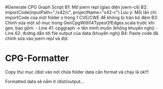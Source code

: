 #Generate CPG Graph Script
B1: Mở joern repl (giao diện joern-cli)
B2: importCode(inputPath="./x42/c", projectName="x42-c")
	Lưu ý: Mỗi lần chỉ importCode của một folder s trong 1 CVE/CWE để không bị tràn bộ đệm
B3: Chỉnh sửa một số mục trong GenCpgWith14TypesOfEdges.scala trước khi gen, bao gồm:
	- Line 41: cpggraph -> tên mình muốn (không khuyến nghị)
	- Line 62: đường dẫn tới file output của data (khuyến nghị)
B4: Paste code đã chỉnh sửa vào joern repl và đợi.

# CPG-Formatter

Copy thư mục /dist vào nơi chứa folder data cần format và chạy là ok!!!

Formatted data sẽ nằm ở /dist/output...
